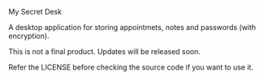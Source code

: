 My Secret Desk

A desktop application for storing appointmets, notes and passwords (with encryption).

This is not a final product. Updates will be released soon.

Refer the LICENSE before checking the source code if you want to use it.